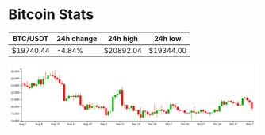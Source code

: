 # Bitcoin Stats

BTC/USDT|24h change|24h high|24h low|
|---|---|---|---|
|$19740.44|-4.84%|$20892.04|$19344.00|

<img src="./chart.svg">
